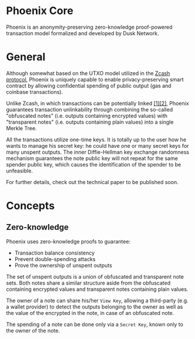 # Phoenix Core

Phoenix is an anonymity-preserving zero-knowledge proof-powered transaction model formalized and developed by Dusk Network.

# General

Although somewhat based on the UTXO model utilized in the [Zcash protocol](https://github.com/zcash/zips/blob/master/protocol/protocol.pdf), Phoenix is uniquely capable to enable privacy-preserving smart contract by allowing confidential spending of public output (gas and coinbase transactions).

Unlike Zcash, in which transactions can be potentially linked [\[1\]](https://arxiv.org/pdf/1712.01210)[\[2\]](https://orbilu.uni.lu/bitstream/10993/39996/1/Zcash_Miner_Linking%20%282%29.pdf), Phoenix guarantees transaction unlinkability through combining the so-called "obfuscated notes" (i.e. outputs containing encrypted values) with "transparent notes" (i.e. outputs containing plain values) into a single Merkle Tree.

All the transactions utilize one-time keys. It is totally up to the user how he wants to manage his secret key: he could have one or many secret keys for many unspent outputs. The inner Diffie-Hellman key exchange randomness mechanism guarantees the note public key will not repeat for the same spender public key, which causes the identification of the spender to be unfeasible.

For further details, check out the technical paper to be published soon.

# Concepts

## Zero-knowledge

Phoenix uses zero-knowledge proofs to guarantee:

- Transaction balance consistency
- Prevent double-spending attacks
- Prove the ownership of unspent outputs

The set of unspent outputs is a union of obfuscated and transparent note sets. Both notes share a similar structure aside from the obfuscated containing encrypted values and transparent notes containing plain values.

The owner of a note can share his/her `View Key`, allowing a third-party (e.g. a wallet provider) to detect the outputs belonging to the owner as well as the value of the encrypted in the note, in case of an obfuscated note.

The spending of a note can be done only via a `Secret Key`, known only to the owner of the note.
